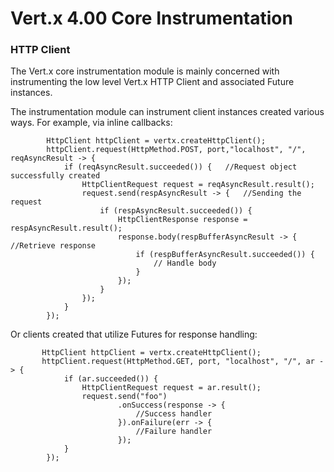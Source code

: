 Vert.x 4.00 Core Instrumentation
================================

### HTTP Client

The Vert.x core instrumentation module is mainly concerned with instrumenting the low level Vert.x HTTP Client and associated Future instances.

The instrumentation module can instrument client instances created various ways. For example, via inline callbacks:
```text
        HttpClient httpClient = vertx.createHttpClient();
        httpClient.request(HttpMethod.POST, port,"localhost", "/", reqAsyncResult -> {
            if (reqAsyncResult.succeeded()) {   //Request object successfully created
                HttpClientRequest request = reqAsyncResult.result();
                request.send(respAsyncResult -> {   //Sending the request
                    if (respAsyncResult.succeeded()) {
                        HttpClientResponse response = respAsyncResult.result();
                        response.body(respBufferAsyncResult -> {  //Retrieve response
                            if (respBufferAsyncResult.succeeded()) {
                                // Handle body
                            }
                        });
                    }
                });
            }
        });
```

Or clients created that utilize Futures for response handling:
```text
       HttpClient httpClient = vertx.createHttpClient();
       httpClient.request(HttpMethod.GET, port, "localhost", "/", ar -> {
            if (ar.succeeded()) {
                HttpClientRequest request = ar.result();
                request.send("foo")
                        .onSuccess(response -> {
                            //Success handler
                        }).onFailure(err -> {
                            //Failure handler
                        });
            }
        });
```
